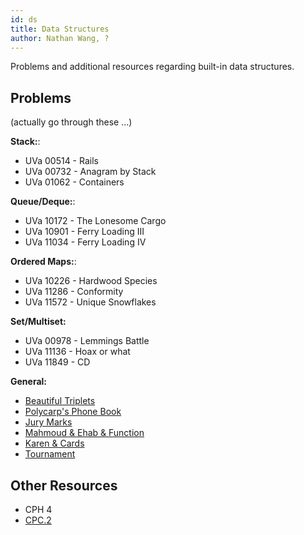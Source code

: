 ```yaml
---
id: ds
title: Data Structures
author: Nathan Wang, ?
---
```


Problems and additional resources regarding built-in data structures.

<!-- END DESCRIPTION -->

## Problems

(actually go through these ...)

**Stack:**:
 - UVa 00514 - Rails
 - UVa 00732 - Anagram by Stack
 - UVa 01062 - Containers

**Queue/Deque:**:

 - UVa 10172 - The Lonesome Cargo
 - UVa 10901 - Ferry Loading III
 - UVa 11034 - Ferry Loading IV

**Ordered Maps:**:

- UVa 10226 - Hardwood Species
- UVa 11286 - Conformity
- UVa 11572 - Unique Snowflakes

**Set/Multiset:**

- UVa 00978 - Lemmings Battle
- UVa 11136 - Hoax or what
- UVa 11849 - CD

**General:**

- [Beautiful Triplets](https://www.hackerearth.com/practice/algorithms/greedy/basics-of-greedy-algorithms/practice-problems/algorithm/mancunian-and-beautiful-triplets-30968257/) [](54)
- [Polycarp's Phone Book](http://codeforces.com/contest/860/problem/B) [](56)
- [Jury Marks](http://codeforces.com/contest/831/problem/C) [](67)
- [Mahmoud & Ehab & Function](http://codeforces.com/contest/862/problem/E) [](74)
- [Karen & Cards](http://codeforces.com/contest/815/problem/D) [](86)
- [Tournament](http://codeforces.com/contest/878/problem/C) [](106)

## Other Resources

 - CPH 4
 - [CPC.2](https://github.com/SuprDewd/T-414-AFLV/tree/master/02_data_structures)
